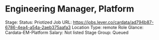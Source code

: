# Engineering Manager, Platform

Stage: Status: Priotized
Job URL: https://jobs.lever.co/cardata/ad794b87-6786-4ea4-a54a-2aeb375aafa3
Location Type: remote
Role Glance: Cardata-EM-Platform
Salary: Not listed
Stage Group: Queued